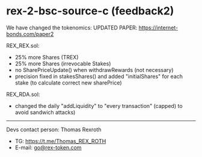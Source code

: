 # rex-2-bsc-source-c (feedback2)

We have changed the tokenomics:
UPDATED PAPER: https://internet-bonds.com/paper2

REX_REX.sol:
- 25% more Shares (TREX)
- 25% more Shares (irrevocable Stakes)
- no SharePriceUpdate() when withdrawRewards (not necessary)
- precision fixed in stakesShares() and added "initialShares" for each stake (to calculate correct new sharePrice)

REX_RDA.sol:
- changed the daily "addLiquidity" to "every transaction" (capped) to avoid sandwich attacks)


****

Devs contact person: Thomas Rexroth
+ TG: https://t.me/Thomas_REX_ROTH
+ E-mail: go@rex-token.com
